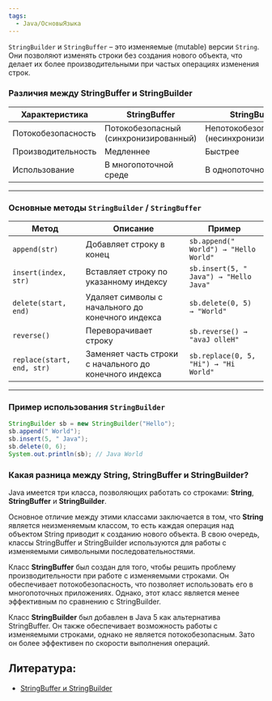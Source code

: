 ```yaml
---
tags:
  - Java/ОсновыЯзыка
---
```


`StringBuilder` и `StringBuffer` – это изменяемые (mutable) версии `String`. Они позволяют изменять строки без создания нового объекта, что делает их более производительными при частых операциях изменения строк.

### Различия между StringBuffer и StringBuilder

|Характеристика|StringBuffer|StringBuilder|
|---|---|---|
|Потокобезопасность|Потокобезопасный (синхронизированный)|Непотокобезопасный (несинхронизированный)|
|Производительность|Медленнее|Быстрее|
|Использование|В многопоточной среде|В однопоточной среде|

---

### Основные методы `StringBuilder` / `StringBuffer`

|Метод|Описание|Пример|
|---|---|---|
|`append(str)`|Добавляет строку в конец|`sb.append(" World") → "Hello World"`|
|`insert(index, str)`|Вставляет строку по указанному индексу|`sb.insert(5, " Java") → "Hello Java"`|
|`delete(start, end)`|Удаляет символы с начального до конечного индекса|`sb.delete(0, 5) → "World"`|
|`reverse()`|Переворачивает строку|`sb.reverse() → "avaJ olleH"`|
|`replace(start, end, str)`|Заменяет часть строки с начального до конечного индекса|`sb.replace(0, 5, "Hi") → "Hi World"`|

---

### Пример использования `StringBuilder`

```java
StringBuilder sb = new StringBuilder("Hello");
sb.append(" World");
sb.insert(5, " Java");
sb.delete(0, 6);
System.out.println(sb); // Java World
```
### Какая разница между String, StringBuffer и StringBuilder?

Java имеется три класса, позволяющих работать со строками: **String**, **StringBuffer** и **StringBuilder**.

Основное отличие между этими классами заключается в том, что **String** является неизменяемым классом, то есть каждая операция над объектом String приводит к созданию нового объекта. В свою очередь, классы StringBuffer и StringBuilder используются для работы с изменяемыми символьными последовательностями.

Класс **StringBuffer** был создан для того, чтобы решить проблему производительности при работе с изменяемыми строками. Он обеспечивает потокобезопасность, что позволяет использовать его в многопоточных приложениях. Однако, этот класс является менее эффективным по сравнению с StringBuilder.

Класс **StringBuilder** был добавлен в Java 5 как альтернатива StringBuffer. Он также обеспечивает возможность работы с изменяемыми строками, однако не является потокобезопасным. Зато он более эффективен по скорости выполнения операций.

## Литература:
- [StringBuffer и StringBuilder](https://metanit.com/java/tutorial/7.3.php)